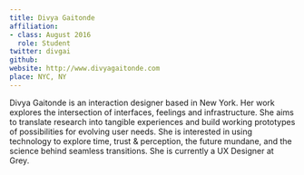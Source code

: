 ```yaml
---
title: Divya Gaitonde
affiliation:
- class: August 2016
  role: Student
twitter: divgai
github: 
website: http://www.divyagaitonde.com
place: NYC, NY
---
```

Divya Gaitonde is an interaction designer based in New York. Her work explores the intersection of interfaces, feelings and infrastructure. She aims to translate research into tangible experiences and build working prototypes of possibilities for evolving user needs. She is interested in using technology to explore time, trust & perception, the future mundane, and the science behind seamless transitions. She is currently a UX Designer at Grey. 